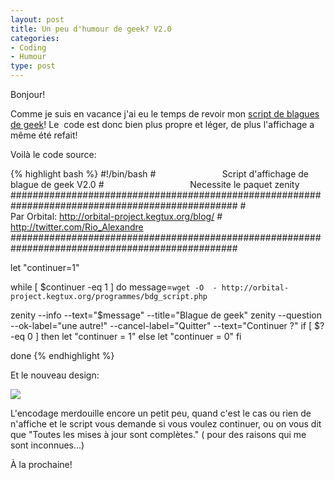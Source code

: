 ```yaml
---
layout: post
title: Un peu d'humour de geek? V2.0
categories:
- Coding
- Humour
type: post
---
```

Bonjour!

Comme je suis en vacance j'ai eu le temps de revoir mon <a href="http://orbital-project.kegtux.org/blog/2011/05/01/un-peu-dhumour-de-geek/">script de blagues de geek</a>! Le  code est donc bien plus propre et léger, de plus l'affichage a même été refait!

Voilà le code source:

{% highlight bash %}
#!/bin/bash
#                           Script d'affichage de blague de geek V2.0
#                                   Necessite le paquet zenity
#################################################################################################
#                           Par Orbital: http://orbital-project.kegtux.org/blog/
#                               http://twitter.com/Rio_Alexandre
#################################################################################################

let "continuer=1"

while [ $continuer -eq 1 ]
do
 message=`wget -O  - http://orbital-project.kegtux.org/programmes/bdg_script.php`

 zenity --info --text="$message" --title="Blague de geek"
 zenity --question --ok-label="une autre!" --cancel-label="Quitter" --text="Continuer ?"
 if [ $? -eq 0 ]
 then
 let "continuer = 1"
 else
 let "continuer = 0"
 fi

done
{% endhighlight %}

Et le nouveau design:

![](http://orbital-project.kegtux.org/blog/wp-content/uploads/2011/05/bdg_scrip_v2.png)

L'encodage merdouille encore un petit peu, quand c'est le cas ou rien de n'affiche et le script vous demande si vous voulez continuer, ou on vous dit que "Toutes les mises à jour sont complètes." ( pour des raisons qui me sont inconnues...)

À la prochaine!
